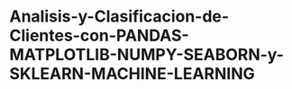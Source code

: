 # Analisis-y-Clasificacion-de-Clientes-con-PANDAS-MATPLOTLIB-NUMPY-SEABORN-y-SKLEARN-MACHINE-LEARNING